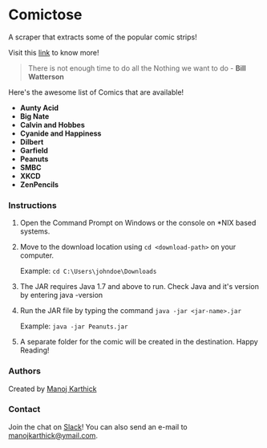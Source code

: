 # Comictose
A scraper that extracts some of the popular comic strips!

Visit this [link](https://manojkarthick.github.io/comictose/) to know more!

> There is not enough time to do all the Nothing we want to do - **Bill Watterson**

Here's the awesome list of Comics that are available!
* **Aunty Acid** 
* **Big Nate** 
* **Calvin and Hobbes** 
* **Cyanide and Happiness** 
* **Dilbert** 
* **Garfield**
* **Peanuts** 
* **SMBC** 
* **XKCD** 
* **ZenPencils** 

### Instructions
1. Open the Command Prompt on Windows or the console on *NIX based systems.
2. Move to the download location using `cd <download-path>` on your computer.
	  
    Example: `cd C:\Users\johndoe\Downloads`
3. The JAR requires Java 1.7 and above to run. Check Java and it's version by entering java -version
4. Run the JAR file by typing the command `java -jar <jar-name>.jar`
	
    Example: `java -jar Peanuts.jar`
5. A separate folder for the comic will be created in the destination. Happy Reading!

### Authors
Created by [Manoj Karthick](https://github.com/manojkarthick)

### Contact
Join the chat  on [Slack](https://comictose.slack.com/messages/general/)!
You can also send an e-mail to manojkarthick@ymail.com.
